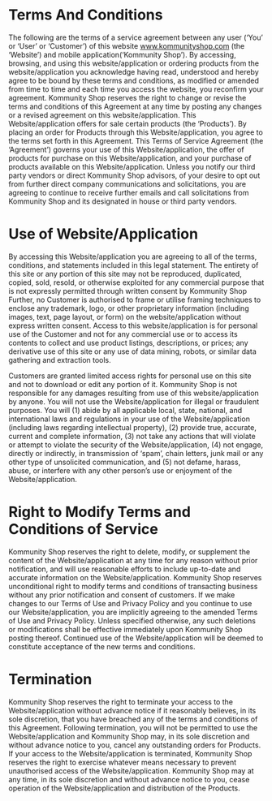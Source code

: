 
# Terms And Conditions

The following are the terms of a service agreement between any user (‘You’ or ‘User’ or ‘Customer’) of this website www.kommunityshop.com (the ‘Website’) and mobile application(‘Kommunity Shop’). 
By accessing, browsing, and using this website/application or ordering products from the website/application you acknowledge having read, understood and hereby agree to be bound by these terms and conditions, as modified or amended from time to time and each time you access the website, you reconfirm your agreement. 
Kommunity Shop reserves the right to change or revise the terms and conditions of this Agreement at any time by posting any changes or a revised agreement on this website/application. 
This Website/application offers for sale certain products (the ‘Products’). By placing an order for Products through this Website/application, you agree to the terms set forth in this Agreement. 
This Terms of Service Agreement (the ‘Agreement’) governs your use of this Website/application, the offer of products for purchase on this Website/application, and your purchase of products available on this Website/application.
Unless you notify our third party vendors or direct  Kommunity Shop advisors, of your desire to opt out from further direct company communications and solicitations, you are agreeing to continue to receive further emails and call solicitations from Kommunity Shop and its designated in house or third party vendors.

# Use of Website/Application

By accessing this Website/application you are agreeing to all of the terms, conditions, and statements included in this legal statement. 
The entirety of this site or any portion of this site may not be reproduced, duplicated, copied, sold, resold, or otherwise exploited for any commercial purpose that is not expressly permitted through written consent by Kommunity Shop Further, no Customer is authorised to frame or utilise framing techniques to enclose any trademark, logo, or other proprietary information (including images, text, page layout, or form) on the website/application without express written consent.
Access to this website/application is for personal use of the Customer and not for any commercial use or to access its contents to collect and use product listings, descriptions, or prices; any derivative use of this site or any use of data mining, robots, or similar data gathering and extraction tools.

Customers are granted limited access rights for personal use on this site and not to download or edit any portion of it.
Kommunity Shop is not responsible for any damages resulting from use of this website/application by anyone. You will not use the Website/application for illegal or fraudulent purposes. 
You will (1) abide by all applicable local, state, national, and international laws and regulations in your use of the Website/application (including laws regarding intellectual property), (2) provide true, accurate, current and complete information, (3) not take any actions that will violate or attempt to violate the security of the Website/application, (4) not engage, directly or indirectly, in transmission of ‘spam’, chain letters, junk mail or any other type of unsolicited communication, and (5) not defame, harass, abuse, or interfere with any other person’s use or enjoyment of the Website/application.

# Right to Modify Terms and Conditions of Service

Kommunity Shop reserves the right to delete, modify, or supplement the content of the Website/application at any time for any reason without prior notification, and will use reasonable efforts to include up-to-date and accurate information on the Website/application.
Kommunity Shop reserves unconditional right to modify terms and conditions of transacting business without any prior notification and consent of customers.
If we make changes to our Terms of Use and Privacy Policy and you continue to use our Website/application, you are implicitly agreeing to the amended Terms of Use and Privacy Policy. 
Unless specified otherwise, any such deletions or modifications shall be effective immediately upon Kommunity Shop posting thereof. Continued use of the Website/application will be deemed to constitute acceptance of the new terms and conditions.

# Termination

Kommunity Shop reserves the right to terminate your access to the Website/application without advance notice if it reasonably believes, in its sole discretion, that you have breached any of the terms and conditions of this Agreement. 
Following termination, you will not be permitted to use the Website/application and Kommunity Shop may, in its sole discretion and without advance notice to you, cancel any outstanding orders for Products. 
If your access to the Website/application is terminated, Kommunity Shop reserves the right to exercise whatever means necessary to prevent unauthorised access of the Website/application. Kommunity Shop may at any time, in its sole discretion and without advance notice to you, cease operation of the Website/application and distribution of the Products.